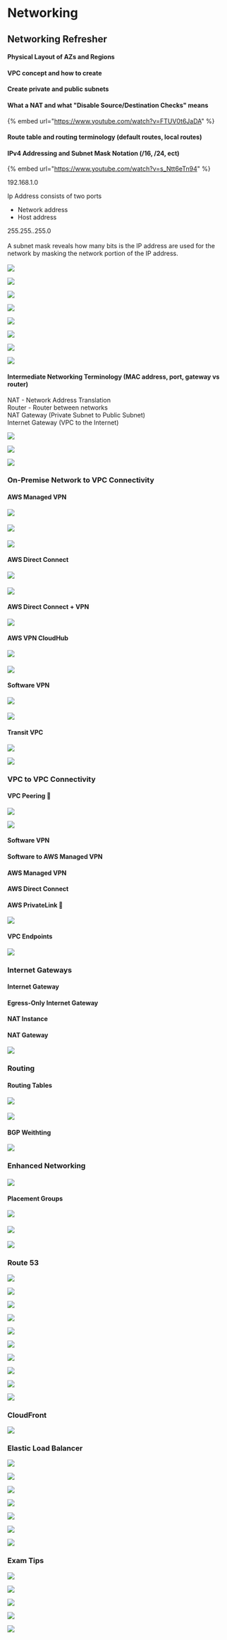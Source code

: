 # Networking

## Networking Refresher

#### Physical Layout of AZs and Regions



#### VPC concept and how to create



#### Create private and public subnets



#### What a NAT and what "Disable Source/Destination Checks" means

{% embed url="https://www.youtube.com/watch?v=FTUV0t6JaDA" %}

#### Route table and routing terminology (default routes, local routes)



#### IPv4 Addressing and Subnet Mask Notation (/16, /24, ect)

{% embed url="https://www.youtube.com/watch?v=s_Ntt6eTn94" %}

192.168.1.0

Ip Address consists of two ports

* Network address
* Host address

255.255..255.0 \
\
A subnet mask reveals how many bits is the IP address are used for the network by masking the network portion of the IP address. \
\
![](<../../../.gitbook/assets/Screen Shot 2022-11-09 at 4.17.53 pm.png>)

![](<../../../.gitbook/assets/Screen Shot 2022-11-09 at 4.19.32 pm.png>)

![](<../../../.gitbook/assets/Screen Shot 2022-11-09 at 4.20.54 pm.png>)

![](<../../../.gitbook/assets/Screen Shot 2022-11-09 at 4.21.49 pm.png>)

![](<../../../.gitbook/assets/Screen Shot 2022-11-09 at 4.31.22 pm.png>)

![](<../../../.gitbook/assets/Screen Shot 2022-11-09 at 4.34.44 pm.png>)

![](<../../../.gitbook/assets/Screen Shot 2022-11-09 at 4.35.37 pm.png>)

![](<../../../.gitbook/assets/Screen Shot 2022-11-09 at 5.03.03 pm.png>)

#### Intermediate Networking Terminology (MAC address, port, gateway vs router)



NAT - Network Address Translation\
Router - Router between networks\
NAT Gateway (Private Subnet to Public Subnet) \
Internet Gateway (VPC to the Internet)&#x20;



![](<../../../.gitbook/assets/Screen Shot 2022-11-09 at 4.52.05 pm.png>)



![](<../../../.gitbook/assets/Screen Shot 2022-11-09 at 4.58.32 pm.png>)

![](<../../../.gitbook/assets/Screen Shot 2022-11-09 at 4.59.20 pm.png>)



### On-Premise Network to VPC Connectivity

#### AWS Managed VPN

![](<../../../.gitbook/assets/Screen Shot 2022-11-11 at 11.06.37 am.png>)

#### ![](<../../../.gitbook/assets/Screen Shot 2022-11-11 at 11.08.25 am.png>)

#### ![](<../../../.gitbook/assets/Screen Shot 2022-11-11 at 11.08.58 am.png>)

#### AWS Direct Connect&#x20;

![](<../../../.gitbook/assets/Screen Shot 2022-11-11 at 11.09.19 am.png>)

#### ![](<../../../.gitbook/assets/Screen Shot 2022-11-11 at 11.10.47 am.png>)

#### AWS Direct Connect + VPN

![](<../../../.gitbook/assets/Screen Shot 2022-11-11 at 11.11.30 am.png>)

#### AWS VPN CloudHub

![](<../../../.gitbook/assets/Screen Shot 2022-11-11 at 11.12.46 am.png>)

#### ![](<../../../.gitbook/assets/Screen Shot 2022-11-11 at 11.13.37 am.png>)

#### Software VPN

![](<../../../.gitbook/assets/Screen Shot 2022-11-11 at 11.13.56 am.png>)

#### ![](<../../../.gitbook/assets/Screen Shot 2022-11-11 at 11.14.32 am.png>)

#### Transit VPC

![](<../../../.gitbook/assets/Screen Shot 2022-11-11 at 11.14.51 am.png>)

![](<../../../.gitbook/assets/Screen Shot 2022-11-11 at 11.15.36 am.png>)



### VPC to VPC Connectivity

#### VPC Peering 🌟

![](<../../../.gitbook/assets/Screen Shot 2022-11-11 at 11.22.07 am.png>)

![](<../../../.gitbook/assets/Screen Shot 2022-11-11 at 11.23.39 am.png>)

#### Software VPN

#### Software to AWS Managed VPN

#### AWS Managed VPN

#### AWS Direct Connect

#### AWS PrivateLink 🌟

![](<../../../.gitbook/assets/Screen Shot 2022-11-11 at 11.24.00 am.png>)

#### VPC Endpoints

![](<../../../.gitbook/assets/Screen Shot 2022-11-11 at 11.25.30 am.png>)



### Internet Gateways&#x20;

#### Internet Gateway



#### Egress-Only Internet Gateway



#### NAT Instance



#### NAT Gateway

![](<../../../.gitbook/assets/Screen Shot 2022-11-14 at 3.17.04 pm.png>)



### Routing&#x20;

#### Routing Tables

![](<../../../.gitbook/assets/Screen Shot 2022-11-14 at 4.30.49 pm.png>)

#### ![](<../../../.gitbook/assets/Screen Shot 2022-11-15 at 9.50.29 am.png>)

#### BGP Weithting

![](<../../../.gitbook/assets/Screen Shot 2022-11-15 at 9.56.53 am.png>)

### Enhanced Networking

#### ![](<../../../.gitbook/assets/Screen Shot 2022-11-15 at 9.58.09 am.png>)

#### Placement Groups

![](<../../../.gitbook/assets/Screen Shot 2022-11-15 at 9.59.30 am.png>)

#### ![](<../../../.gitbook/assets/Screen Shot 2022-11-15 at 10.54.04 am.png>)

![](<../../../.gitbook/assets/Screen Shot 2022-11-15 at 7.47.14 pm.png>)



### Route 53

![](<../../../.gitbook/assets/Screen Shot 2022-11-15 at 7.49.14 pm.png>)

![](<../../../.gitbook/assets/Screen Shot 2022-11-15 at 7.50.56 pm.png>)

![](<../../../.gitbook/assets/Screen Shot 2022-11-15 at 7.51.25 pm.png>)

![](<../../../.gitbook/assets/Screen Shot 2022-11-15 at 7.51.37 pm.png>)

![](<../../../.gitbook/assets/Screen Shot 2022-11-15 at 7.52.33 pm.png>)

![](<../../../.gitbook/assets/Screen Shot 2022-11-15 at 7.53.53 pm.png>)

![](<../../../.gitbook/assets/Screen Shot 2022-11-15 at 7.54.17 pm.png>)

![](<../../../.gitbook/assets/Screen Shot 2022-11-15 at 7.55.04 pm.png>)



![](<../../../.gitbook/assets/Screen Shot 2022-11-15 at 7.56.12 pm.png>)

![](<../../../.gitbook/assets/Screen Shot 2022-11-15 at 7.56.53 pm.png>)



### CloudFront&#x20;

![](<../../../.gitbook/assets/Screen Shot 2022-11-15 at 7.58.40 pm.png>)





### Elastic Load Balancer

![](<../../../.gitbook/assets/Screen Shot 2022-11-15 at 8.03.02 pm.png>)



![](<../../../.gitbook/assets/Screen Shot 2022-11-15 at 8.04.52 pm.png>)

![](<../../../.gitbook/assets/Screen Shot 2022-11-15 at 8.06.06 pm.png>)

![](<../../../.gitbook/assets/Screen Shot 2022-11-15 at 8.07.18 pm.png>)

![](<../../../.gitbook/assets/Screen Shot 2022-11-15 at 8.07.49 pm.png>)



![](<../../../.gitbook/assets/Screen Shot 2022-11-15 at 8.08.14 pm.png>)

![](<../../../.gitbook/assets/Screen Shot 2022-11-15 at 8.09.05 pm.png>)



### Exam Tips

![](<../../../.gitbook/assets/Screen Shot 2022-11-15 at 8.09.58 pm.png>)

![](<../../../.gitbook/assets/Screen Shot 2022-11-15 at 8.10.58 pm.png>)

![](<../../../.gitbook/assets/Screen Shot 2022-11-15 at 8.11.41 pm.png>)

![](<../../../.gitbook/assets/Screen Shot 2022-11-15 at 8.12.17 pm.png>)

![](<../../../.gitbook/assets/Screen Shot 2022-11-15 at 8.14.01 pm.png>)























